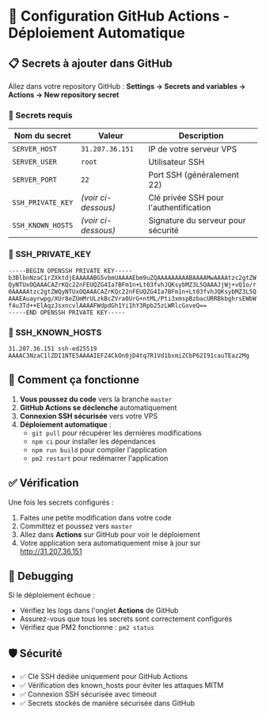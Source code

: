 # 🚀 Configuration GitHub Actions - Déploiement Automatique

## 📋 Secrets à ajouter dans GitHub

Allez dans votre repository GitHub : **Settings → Secrets and variables → Actions → New repository secret**

### 🔑 Secrets requis

| Nom du secret | Valeur | Description |
|---------------|--------|-------------|
| `SERVER_HOST` | `31.207.36.151` | IP de votre serveur VPS |
| `SERVER_USER` | `root` | Utilisateur SSH |
| `SERVER_PORT` | `22` | Port SSH (généralement 22) |
| `SSH_PRIVATE_KEY` | *(voir ci-dessous)* | Clé privée SSH pour l'authentification |
| `SSH_KNOWN_HOSTS` | *(voir ci-dessous)* | Signature du serveur pour sécurité |

### 🔑 SSH_PRIVATE_KEY
```
-----BEGIN OPENSSH PRIVATE KEY-----
b3BlbnNzaC1rZXktdjEAAAAABG5vbmUAAAAEbm9uZQAAAAAAAAABAAAAMwAAAAtzc2gtZW
QyNTUxOQAAACAZrKQc22nFEUQZG4Ia7BFm1n+Lt03fvhJQKsybMZ3L5QAAAJjWj+vQ1o/r
0AAAAAtzc2gtZWQyNTUxOQAAACAZrKQc22nFEUQZG4Ia7BFm1n+Lt03fvhJQKsybMZ3L5Q
AAAEAuayrwpg/XUr8eZUmMrULzkBcZVra0UrG+ntML/Pti3xmspBzbacURRBkbghrsEWbW
f4u3Td++ElAqzJsxncvlAAAAFWdpdGh1Yi1hY3Rpb25zLWRlcGxveQ==
-----END OPENSSH PRIVATE KEY-----
```

### 🔐 SSH_KNOWN_HOSTS
```
31.207.36.151 ssh-ed25519 AAAAC3NzaC1lZDI1NTE5AAAAIEFZ4CkOn0jD4tq7R1Vd1bxmiZCbP62I91cauTEaz2Mg
```

## 🎯 Comment ça fonctionne

1. **Vous poussez du code** vers la branche `master`
2. **GitHub Actions se déclenche** automatiquement
3. **Connexion SSH sécurisée** vers votre VPS
4. **Déploiement automatique** :
   - `git pull` pour récupérer les dernières modifications
   - `npm ci` pour installer les dépendances
   - `npm run build` pour compiler l'application
   - `pm2 restart` pour redémarrer l'application

## ✅ Vérification

Une fois les secrets configurés :
1. Faites une petite modification dans votre code
2. Committez et poussez vers `master`
3. Allez dans **Actions** sur GitHub pour voir le déploiement
4. Votre application sera automatiquement mise à jour sur http://31.207.36.151

## 🔧 Debugging

Si le déploiement échoue :
- Vérifiez les logs dans l'onglet **Actions** de GitHub
- Assurez-vous que tous les secrets sont correctement configurés
- Vérifiez que PM2 fonctionne : `pm2 status`

## 🛡️ Sécurité

- ✅ Clé SSH dédiée uniquement pour GitHub Actions
- ✅ Vérification des known_hosts pour éviter les attaques MITM
- ✅ Connexion SSH sécurisée avec timeout
- ✅ Secrets stockés de manière sécurisée dans GitHub